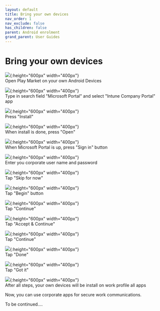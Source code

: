 ```yaml
---
layout: default
title: Bring your own devices
nav_order: 1
nav_exclude: false
has_children: false
parent: Android enrolment
grand_parent: User Guides
---
```


# Bring your own devices
![](images/BYOD_01.png){:height="600px" width="400px"}  
Open Play Market on your own Android Devices    


![](images/BYOD_02.png){:height="600px" width="400px"}  
Type in search field "Microsoft Portal" and select "Intune Company Portal" app    

![](images/BYOD_03.png){:height="600px" width="400px"}  
Press "Install"   

![](images/BYOD_04.png){:height="600px" width="400px"}  
When install is done, press "Open"   

![](images/BYOD_05.png){:height="600px" width="400px"}  
When Microsoft Portal is up, press "Sign in" button   

![](images/BYOD_06.png){:height="600px" width="400px"}  
Enter you corporate user name and password    

![](images/BYOD_07.png){:height="600px" width="400px"}  
Tap "Skip for now"  

![](images/BYOD_08.png){:height="600px" width="400px"}  
Tap "Begin" button  

![](images/BYOD_09.png){:height="600px" width="400px"}  
Tap "Continue"  

![](images/BYOD_10.png){:height="600px" width="400px"}  
Tap "Accept & Continue"  

![](images/BYOD_11.png){:height="600px" width="400px"}  
Tap "Continue"  

![](images/BYOD_12.png){:height="600px" width="400px"}  
Tap "Done"  

![](images/BYOD_13.png){:height="600px" width="400px"}  
Tap "Got it"  

![](images/BYOD_14.png){:height="600px" width="400px"}  
After all steps, your own devices will be install on work profile all apps  

Now, you can use corporate apps for secure work communications. 

To be continued....